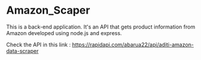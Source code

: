# Amazon_Scaper

This is a back-end application. It's an API that gets product information from Amazon developed using node.js and express.

Check the API in this link : https://rapidapi.com/abarua22/api/aditi-amazon-data-scraper
